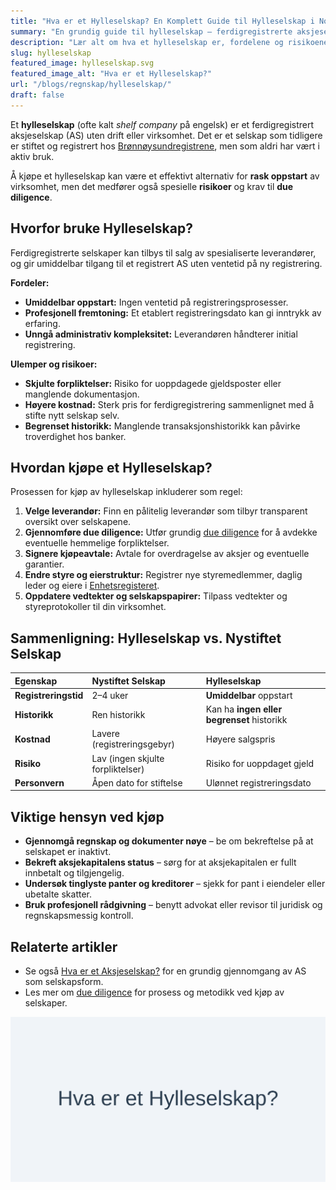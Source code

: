 ```yaml
---
title: "Hva er et Hylleselskap? En Komplett Guide til Hylleselskap i Norge"
summary: "En grundig guide til hylleselskap – ferdigregistrerte aksjeselskap som kan kjøpes for rask oppstart, inkludert fordeler, ulemper, prosess og viktige hensyn."
description: "Lær alt om hva et hylleselskap er, fordelene og risikoene ved ferdigregistrerte aksjeselskap, og hvordan du kjøper et hylleselskap i Norge."
slug: hylleselskap
featured_image: hylleselskap.svg
featured_image_alt: "Hva er et Hylleselskap?"
url: "/blogs/regnskap/hylleselskap/"
draft: false
---
```


Et **hylleselskap** (ofte kalt *shelf company* på engelsk) er et ferdigregistrert aksjeselskap (AS) uten drift eller virksomhet.
Det er et selskap som tidligere er stiftet og registrert hos [Brønnøysundregistrene](/blogs/regnskap/hva-er-bronnoysundregistrene "Hva er Brønnøysundregistrene? Guide til Norske Registreringsmyndigheter"), men som aldri har vært i aktiv bruk.

Å kjøpe et hylleselskap kan være et effektivt alternativ for **rask oppstart** av virksomhet, men det medfører også spesielle **risikoer** og krav til **due diligence**.

## Hvorfor bruke Hylleselskap?

Ferdigregistrerte selskaper kan tilbys til salg av spesialiserte leverandører, og gir umiddelbar tilgang til et registrert AS uten ventetid på ny registrering.

**Fordeler:**

* **Umiddelbar oppstart:** Ingen ventetid på registreringsprosesser.
* **Profesjonell fremtoning:** Et etablert registreringsdato kan gi inntrykk av erfaring.
* **Unngå administrativ kompleksitet:** Leverandøren håndterer initial registrering.

**Ulemper og risikoer:**

* **Skjulte forpliktelser:** Risiko for uoppdagede gjeldsposter eller manglende dokumentasjon.
* **Høyere kostnad:** Sterk pris for ferdigregistrering sammenlignet med å stifte nytt selskap selv.
* **Begrenset historikk:** Manglende transaksjonshistorikk kan påvirke troverdighet hos banker.

## Hvordan kjøpe et Hylleselskap?

Prosessen for kjøp av hylleselskap inkluderer som regel:

1. **Velge leverandør:** Finn en pålitelig leverandør som tilbyr transparent oversikt over selskapene.
2. **Gjennomføre due diligence:** Utfør grundig [due diligence](/blogs/regnskap/due-diligence "Due diligence i Norske Oppkjøp: En Komplett Guide") for å avdekke eventuelle hemmelige forpliktelser.
3. **Signere kjøpeavtale:** Avtale for overdragelse av aksjer og eventuelle garantier.
4. **Endre styre og eierstruktur:** Registrer nye styremedlemmer, daglig leder og eiere i [Enhetsregisteret](/blogs/regnskap/hva-er-enhetsregisteret "Hva er Enhetsregisteret? Guide til Norsk Enhetsregister").
5. **Oppdatere vedtekter og selskapspapirer:** Tilpass vedtekter og styreprotokoller til din virksomhet.

## Sammenligning: Hylleselskap vs. Nystiftet Selskap

| Egenskap               | Nystiftet Selskap        | Hylleselskap                      |
| :---------------------- | :----------------------- | :-------------------------------- |
| **Registreringstid**    | 2–4 uker                 | **Umiddelbar** oppstart           |
| **Historikk**           | Ren historikk            | Kan ha **ingen eller begrenset** historikk |
| **Kostnad**             | Lavere (registreringsgebyr) | Høyere salgspris                  |
| **Risiko**              | Lav (ingen skjulte forpliktelser) | Risiko for uoppdaget gjeld        |
| **Personvern**          | Åpen dato for stiftelse  | Ulønnet registreringsdato         |

## Viktige hensyn ved kjøp

* **Gjennomgå regnskap og dokumenter nøye** – be om bekreftelse på at selskapet er inaktivt.
* **Bekreft aksjekapitalens status** – sørg for at aksjekapitalen er fullt innbetalt og tilgjengelig.
* **Undersøk tinglyste panter og kreditorer** – sjekk for pant i eiendeler eller ubetalte skatter.
* **Bruk profesjonell rådgivning** – benytt advokat eller revisor til juridisk og regnskapsmessig kontroll.

## Relaterte artikler

* Se også [Hva er et Aksjeselskap?](/blogs/regnskap/hva-er-et-aksjeselskap "Hva er et Aksjeselskap (AS)?") for en grundig gjennomgang av AS som selskapsform.
* Les mer om [due diligence](/blogs/regnskap/due-diligence "Due diligence i Norske Oppkjøp: En Komplett Guide") for prosess og metodikk ved kjøp av selskaper.

![Illustrasjon av begrepet hylleselskap](hylleselskap.svg)
